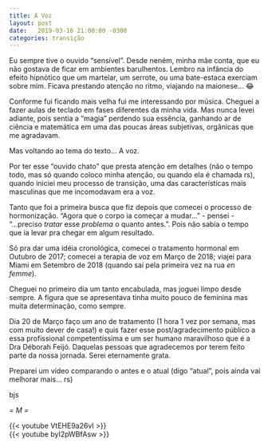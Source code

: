 ```yaml
---
title: A Voz
layout: post
date:   2019-03-16 21:00:00 -0300
categories: transição
---
```


Eu sempre tive o ouvido “sensível”. Desde neném, minha mãe conta, que eu não gostava de ficar em ambientes barulhentos. Lembro na infância do efeito hipnótico que um martelar, um serrote, ou uma bate-estaca exerciam sobre mim. Ficava prestando atenção no ritmo, viajando na maionese... 😂

Conforme fui ficando mais velha fui me interessando por música. Cheguei a fazer aulas de teclado em fases diferentes da minha vida. Mas nunca levei adiante, pois sentia a “magia” perdendo sua essência, ganhando ar de ciência e matemática em uma das poucas áreas subjetivas, orgânicas que me agradavam.

Mas voltando ao tema do texto... A voz.

Por ter esse “ouvido chato” que presta atenção em detalhes (não o tempo todo, mas só quando coloco minha atenção, ou quando ela é chamada rs), quando iniciei meu processo de transição, uma das características mais masculinas que me incomodavam era a voz.

Tanto que foi a primeira busca que fiz depois que comecei o processo de hormonização. “Agora que o corpo ia começar a mudar...” - pensei - “...preciso _tratar_ esse _problema_ o quanto antes.”. Pois não sabia o tempo que ia levar pra chegar em algum resultado.

Só pra dar uma idéia cronológica, comecei o tratamento hormonal em Outubro de 2017; comecei a terapia de voz em Março de 2018; viajei para Miami em Setembro de 2018 (quando saí pela primeira vez na rua _en femme_).

Cheguei no primeiro dia um tanto encabulada, mas joguei limpo desde sempre. A figura que se apresentava tinha muito pouco de feminina mas muita determinação, como sempre.

Dia 20 de Março faço um ano de tratamento (1 hora 1 vez por semana, mas com muito dever de casa!) e quis fazer esse post/agradecimento público a essa profissional competentíssima e um ser humano maravilhoso que é a Dra Déborah Feijó. Daquelas pessoas que agradecemos por terem feito parte da nossa jornada. Serei eternamente grata.

Preparei um vídeo comparando o antes e o atual (digo “atual”, pois ainda vai melhorar mais... rs)

bjs

  _= M =_

{{< youtube VtEHE9a26vI >}}
<br/>
{{< youtube byI2pWBfAsw >}}

